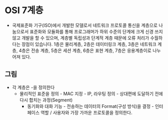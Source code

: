 # OSI 7계층
- 국제표준화 기구(ISO)에서 개발한 모델로서 네트워크 프로토콜 통신을 계층으로 나눔으로서 표준화와 모듈화를 통해 프로그래머가 하위 수준의 단계에 크게 신경 쓰지 않고 개발을 할 수 있으며, 계층별 독립성과 단계적 계층 때문에 오류 처리가 수월하다는 장점이 있습니다. 1층은 물리계층, 2층은 데이터링크 계층, 3층은 네트워크 계층, 4층은 전송 계층, 5층은 세션 계층, 6층은 표현 계층, 7층은 응용계층이로 나누어져 있다.

## 그림
* 각 계층은 -을 정의한다
  * 물리적인 표준을 정의 - MAC 지정 - IP, 라우팅 정의 - 상대편에 도달하기 전에 다시 합치는 과정(Segment)
    - 동기화와 대화 기능 - 전송하는 데이터의 Format(구성 방식)을 결정 - 인터페이스 역할 / 사용자와 가장 가까운 프로토콜을 정의한다.




